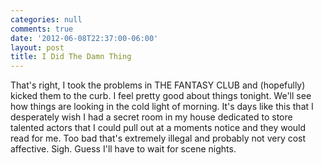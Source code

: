 ```yaml
---
categories: null
comments: true
date: '2012-06-08T22:37:00-06:00'
layout: post
title: I Did The Damn Thing
---
```


That's right, I took the problems in THE FANTASY CLUB and (hopefully) kicked them to the curb. I feel pretty good about things tonight. We'll see how things are looking in the cold light of morning. It's days like this that I desperately wish I had a secret room in my house dedicated to store talented actors that I could pull out at a moments notice and they would read for me. Too bad that's extremely illegal and probably not very cost affective. Sigh. Guess I'll have to wait for scene nights.